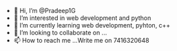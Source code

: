- 👋 Hi, I’m @Pradeep1G
- 👀 I’m interested in web development and python
- 🌱 I’m currently learning web development, pyhton, c++
- 💞️ I’m looking to collaborate on ...
- 📫 How to reach me ...Write me on 7416320648

<!---
Pradeep1G/Pradeep1G is a ✨ special ✨ repository because its `README.md` (this file) appears on your GitHub profile.
You can click the Preview link to take a look at your changes.
--->
